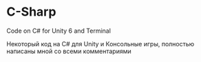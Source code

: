 # C-Sharp
Code on C# for Unity 6 and Terminal

Некоторый код на C# для Unity и Консольные игры, полностью написаны мной со всеми комментариями

